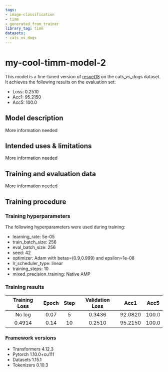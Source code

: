 ```yaml
---
tags:
- image-classification
- timm
- generated_from_trainer
library_tag: timm
datasets:
- cats_vs_dogs
---
```


<!-- This model card has been generated automatically according to the information the Trainer had access to. You
should probably proofread and complete it, then remove this comment. -->

# my-cool-timm-model-2

This model is a fine-tuned version of [resnet18](https://huggingface.co/resnet18) on the cats_vs_dogs dataset.
It achieves the following results on the evaluation set:
- Loss: 0.2510
- Acc1: 95.2150
- Acc5: 100.0

## Model description

More information needed

## Intended uses & limitations

More information needed

## Training and evaluation data

More information needed

## Training procedure

### Training hyperparameters

The following hyperparameters were used during training:
- learning_rate: 5e-05
- train_batch_size: 256
- eval_batch_size: 256
- seed: 42
- optimizer: Adam with betas=(0.9,0.999) and epsilon=1e-08
- lr_scheduler_type: linear
- training_steps: 10
- mixed_precision_training: Native AMP

### Training results

| Training Loss | Epoch | Step | Validation Loss | Acc1    | Acc5  |
|:-------------:|:-----:|:----:|:---------------:|:-------:|:-----:|
| No log        | 0.07  | 5    | 0.3436          | 92.0820 | 100.0 |
| 0.4914        | 0.14  | 10   | 0.2510          | 95.2150 | 100.0 |


### Framework versions

- Transformers 4.12.3
- Pytorch 1.10.0+cu111
- Datasets 1.15.1
- Tokenizers 0.10.3
